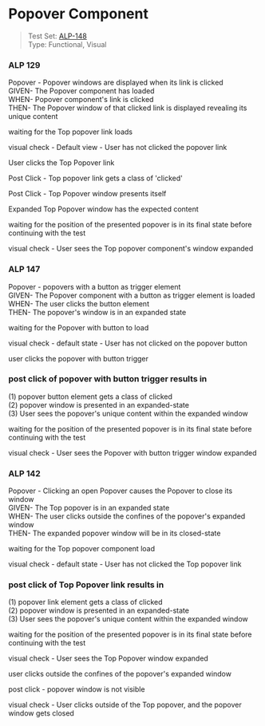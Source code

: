 # Popover Component
> Test Set: [ALP-148](https://everfi.atlassian.net/browse/ALP-148)    
Type: Functional, Visual

<!-- include: cypress/integration/popover.js -->

### ALP 129

Popover - Popover windows are displayed when its link is clicked\
GIVEN- The Popover component has loaded\
WHEN- Popover component's link is clicked\
THEN- The Popover window of that clicked link is displayed revealing its unique content

waiting for the Top popover link loads

visual check - Default view -  User has not clicked the popover link

User clicks the Top Popover link

Post Click - Top popover link gets a class of 'clicked'

Post Click - Top Popover window presents itself

Expanded Top Popover window has the expected content

waiting for the position of the presented popover is in its final state before continuing with the test

visual check -  User sees the Top popover component's window expanded

### ALP 147

Popover - popovers with a button as trigger element\
GIVEN- The Popover component with a button as trigger element is loaded\
WHEN- The user clicks the button element\
THEN- The popover's window is in an expanded state

waiting for the Popover with button to load

visual check - default state -  User has not clicked on the popover button

user clicks the popover with button trigger

### post click of popover with button trigger results in

(1) popover button element gets a class of clicked\
(2) popover window is presented in an expanded-state\
(3) User sees the popover's unique content within the expanded window

waiting for the position of the presented popover is in its final state before continuing with the test

visual check -  User sees the Popover with button trigger window expanded

### ALP 142

Popover - Clicking an open Popover causes the Popover to close its window\
GIVEN- The Top popover is in an expanded state\
WHEN- The user clicks outside the confines of the popover's expanded window\
THEN- The expanded popover window will be in its closed-state

waiting for the Top popover component load

visual check - default state -  User has not clicked the Top popover link

### post click of Top Popover link results in

(1) popover link element gets a class of clicked\
(2) popover window is presented in an expanded-state\
(3) User sees the popover's unique content within the expanded window

waiting for the position of the presented popover is in its final state before continuing with the test

visual check -  User sees the Top Popover window expanded

user clicks outside the confines of the popover's expanded window

post click - popover window is not visible

visual check -  User clicks outside of the Top popover, and the popover window gets closed

<!-- /include: cypress/integration/popover.js -->